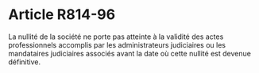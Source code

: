 # Article R814-96

La nullité de la société ne porte pas atteinte à la validité des actes professionnels accomplis par les administrateurs judiciaires ou les mandataires judiciaires associés avant la date où cette nullité est devenue définitive.